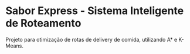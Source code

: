 # Sabor Express - Sistema Inteligente de Roteamento

Projeto para otimização de rotas de delivery de comida, utilizando A* e K-Means.
